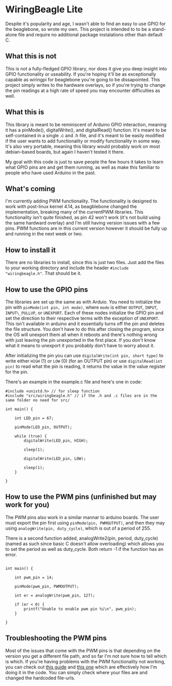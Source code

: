 # WiringBeagle Lite

Despite it's popularity and age, I wasn't able to find an easy to use GPIO for the beaglebone, so wrote my own. This project is intended to to be a stand-alone file and require no additional package instalations other than default C.

## What this is not

This is not a fully-fledged GPIO library, nor does it give you deep insight into GPIO functionality or useability. If you're hoping it'll be as exceptionally capable as wiringpi for beaglebone you're going to be dissapointed. This project simply writes to the hardware overlays, so if you're trying to change the pin readings at a high rate of speed you may encounter difficulties as well.

## What this is

This library is meant to be reminiscent of Arduino GPIO interaction, meaning it has a pinMode(), digitalWrite(), and digitalRead() function. It's meant to be self-contained in a single .c and .h file, and it's meant to be easily modified if the user wants to add functionality or modify functionality in some way. It's also very portable, meaning this library would probably work on most debian-based boards, but again I haven't tested it there. 

My goal with this code is just to save people the few hours it takes to learn what GPIO pins are and get them running, as well as make this familiar to people who have used Arduino in the past.

## What's coming

I'm currently adding PWM functionality. The functionality is designed to work with post-linux kernel 4.14, as beagblebone changed the implementation, breaking many of the currentPWM libraries. This functionality isn't quite finished, as pin 42 won't work (it's not build using the same hardward overlay) and I'm still having version issues with a few pins. PWM functions are in this current version however it should be fully up and running in the next week or two.

## How to install it

There are no libraries to install, since this is just two files. Just add the files to your working directory and include the header `#include "wiringbeagle.h"`. That should be it. 

## How to use the GPIO pins

The libraries are set up the same as with Arduio. You need to initialize the pin with `pinMode(int pin, int mode)`, where `mode` is either `OUTPUT`, `INPUT`, `INPUT\_PULLUP`, or `UNEXPORT`. Each of these nodes initialize the GPIO pin and set the direction to their respective terms with the exception of `UNEXPORT`. This isn't available in arduino and it essentially turns off the pin and deletes the file structure. You don't have to do this after closing the program, since the OS will unexport them all when it reboots and there's nothing wrong with just leaving the pin unexported in the first place. If you don't know what it means to unexport it you probably don't have to worry about it.

After initializing the pin you can use `digitalWrite(int pin, short type)` to write either `HIGH` (1) or `LOW` (0) (for an OUTPUT pin) or use `digitalRead(int pin)` to read what the pin is reading, it returns the value in the value register for the pin.

There's an example in the example.c file and here's one in code:

```
#include <unistd.h> // for sleep function
#include "src/wiringbeagle.h" // if the .h and .c files are in the same folder no need for src/

int main() {

	int LED_pin = 67;

	pinMode(LED_pin, OUTPUT);

	while (true) {
		digitalWrite(LED_pin, HIGH);

		sleep(1);

		digitalWrite(LED_pin, LOW);
		
		sleep(1);
	}

}

```

## How to use the PWM pins (unfinished but may work for you)

The PWM pins also work in a similar mannar to arduino boards. The user must export the pin first using `pinMode(pin, PWMOUTPUT)`, and then they may using `analogWrite(pin, duty_cycle)`, which is out of a period of 255.

There is a second function added, analogWrite2(pin, period, duty\_cycle) (named as such since basic C doesn't allow overloading) which allows you to set the period as well as duty\_cycle. Both return -1 if the function has an error.

```

int main() {
	
	int pwm_pin = 14;

	pinMode(pwm_pin, PWMOUTPUT);

	int er = analogWrite(pwm_pin, 127);

	if (er < 0) {
		printf("Unable to enable pwm pin %i\n", pwm_pin);
	}

}

```

## Troubleshooting the PWM pins

Most of the issues that come with the PWM pins is that depending on the version you get a different file path, and so far I'm not sure how to tell which is which. If you're having problems with the PWM functionality not working, you can check out [this guide](https://github.com/beagleboard/bb.org-overlays/blob/master/examples/cape-unversal-pwm.txt) and [this one](https://stackoverflow.com/questions/50203064/pwm-on-beaglebone-black-v4-14) which are effectively how I'm doing it in the code. You can simply check where your files are and changed the hardcoded file-urls.

